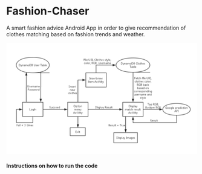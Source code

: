 # Fashion-Chaser

 A smart fashion advice Android App in order to give recommendation of clothes matching based on fashion trends and weather.

![Flow Chart](https://github.com/xinqicoding/Fashion-Chaser/blob/master/flowchart.png)


#### Instructions on how to run the code


